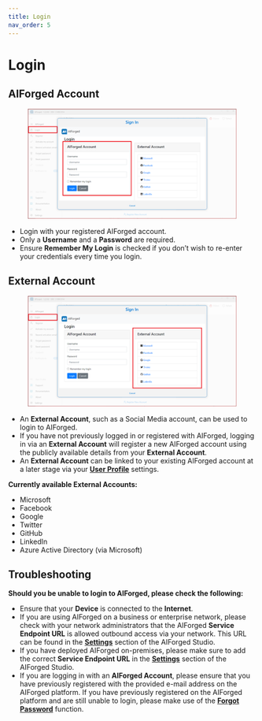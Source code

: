 ```yaml
---
title: Login
nav_order: 5
---
```


# Login

## AIForged Account

<figure><img src=".gitbook/assets/image (11) (3) (1).png" alt=""><figcaption></figcaption></figure>

* Login with your registered AIForged account.
* Only a **Username** and a **Password** are required.
* Ensure **Remember My Login** is checked if you don’t wish to re-enter your credentials every time you login.

## External Account

<figure><img src=".gitbook/assets/image (25) (1).png" alt=""><figcaption></figcaption></figure>

* An **External Account**, such as a Social Media account, can be used to login to AIForged.
* If you have not previously logged in or registered with AIForged, logging in via an **External Account** will register a new AIForged account using the publicly available details from your **External Account**.
* An **External Account** can be linked to your existing AIForged account at a later stage via your [**User Profile**](user-profile.md) settings.

**Currently available External Accounts:**

* Microsoft
* Facebook
* Google
* Twitter
* GitHub
* LinkedIn
* Azure Active Directory (via Microsoft)

## Troubleshooting

**Should you be unable to login to AIForged, please check the following:**

* Ensure that your **Device** is connected to the **Internet**.
* If you are using AIForged on a business or enterprise network, please check with your network administrators that the AIForged **Service Endpoint URL** is allowed outbound access via your network. This URL can be found in the [**Settings**](settings.md) section of the AIForged Studio.
* If you have deployed AIForged on-premises, please make sure to add the correct **Service Endpoint URL** in the [**Settings**](settings.md) section of the AIForged Studio.
* If you are logging in with an **AIForged Account**, please ensure that you have previously registered with the provided e-mail address on the AIForged platform. If you have previously registered on the AIForged platform and are still unable to login, please make use of the [**Forgot Password**](forgot-password.md) function.
